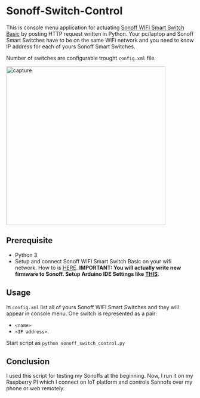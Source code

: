 # Sonoff-Switch-Control

This is console menu application for actuating [Sonoff WIFI Smart Switch Basic](https://www.sonoff.in/index.php?route=product/product&path=62&product_id=75) by posting HTTP request written in Python. Your pc/laptop and Sonoff Smart Switches have to be on the same WiFi network and you need to know IP address for each of yours Sonoff Smart Switches. 

Number of switches are configurable trought `config.xml` file.

<img width="426" align="middle" alt="capture" src="https://user-images.githubusercontent.com/8199494/51274476-9a599e80-19cf-11e9-8f9d-49153a14d0d2.PNG">

## Prerequisite
 * Python 3
 * Setup and connect Sonoff WIFI Smart Switch Basic on your wifi network. How to is [HERE](https://www.letscontrolit.com/wiki/index.php/Tutorial_Arduino_Firmware_Upload#Download_and_installing_the_Arduino_IDE ). **IMPORTANT: You will actually write new firmware to Sonoff. Setup Arduino IDE Settings like [THIS](https://imgur.com/SRXAIEH).**

 ## Usage
In `config.xml` list all of yours Sonoff WIFI Smart Switches and they will appear in console menu. One switch is represented as a pair:
- `<name>`
- `<IP address>`.

 Start script as `python sonoff_switch_control.py`

## Conclusion
I used this script for testing my Sonoffs at the beginning. Now, I run it on my Raspberry PI which I connect on IoT platform and controls Sonnofs over my phone or web remotely.
